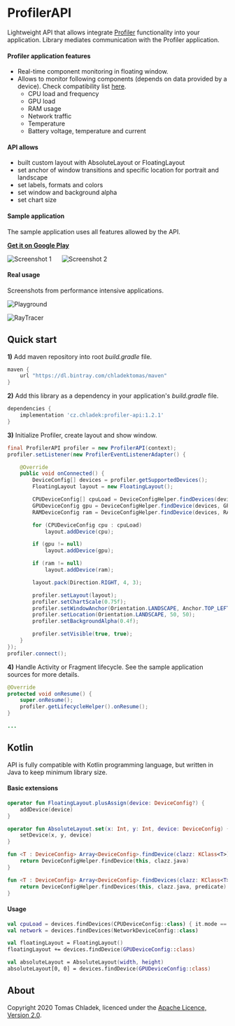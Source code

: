 # ProfilerAPI
Lightweight API that allows integrate [Profiler](https://play.google.com/store/apps/details?id=cz.chladek.profiler) functionality into your application. Library mediates communication with the Profiler application.

#### Profiler application features
* Real-time component monitoring in floating window.
* Allows to monitor following components (depends on data provided by a device). Check compatibility list [here](https://profiler.chladektomas.eu/app/devices).
    * CPU load and frequency
    * GPU load
    * RAM usage
    * Network traffic
    * Temperature
    * Battery voltage, temperature and current

#### API allows
* built custom layout with AbsoluteLayout or FloatingLayout
* set anchor of window transitions and specific location for portrait and landscape
* set labels, formats and colors
* set window and background alpha
* set chart size

#### Sample application
The sample application uses all features allowed by the API.

**[Get it on Google Play](https://play.google.com/store/apps/details?id=cz.chladek.profiler.api.example "Google Play")**

![Screenshot 1](art/sample1.png) &nbsp;&nbsp;&nbsp;&nbsp; ![Screenshot 2](art/sample2.png)

#### Real usage
Screenshots from performance intensive applications.

![Playground](art/playground.jpg)

![RayTracer](art/raytracer.jpg)

## Quick start

**1)** Add maven repository into root *build.gradle* file.

```gradle
maven {
    url "https://dl.bintray.com/chladektomas/maven"
}
```

**2)** Add this library as a dependency in your application's *build.gradle* file.

```gradle
dependencies {
    implementation 'cz.chladek:profiler-api:1.2.1'
}
```

**3)** Initialize Profiler, create layout and show window.

```java
final ProfilerAPI profiler = new ProfilerAPI(context);
profiler.setListener(new ProfilerEventListenerAdapter() {

    @Override
    public void onConnected() {
        DeviceConfig[] devices = profiler.getSupportedDevices();
        FloatingLayout layout = new FloatingLayout();

        CPUDeviceConfig[] cpuLoad = DeviceConfigHelper.findDevices(devices, CPUDeviceConfig.class, device -> device.getMode() == Mode.LOAD);
        GPUDeviceConfig gpu = DeviceConfigHelper.findDevice(devices, GPUDeviceConfig.class);
        RAMDeviceConfig ram = DeviceConfigHelper.findDevice(devices, RAMDeviceConfig.class);

        for (CPUDeviceConfig cpu : cpuLoad)
            layout.addDevice(cpu);

        if (gpu != null)
            layout.addDevice(gpu);

        if (ram != null)
            layout.addDevice(ram);

        layout.pack(Direction.RIGHT, 4, 3);

        profiler.setLayout(layout);
        profiler.setChartScale(0.75f);
        profiler.setWindowAnchor(Orientation.LANDSCAPE, Anchor.TOP_LEFT);
        profiler.setLocation(Orientation.LANDSCAPE, 50, 50);
        profiler.setBackgroundAlpha(0.4f);

        profiler.setVisible(true, true);
    }
});
profiler.connect();
```

**4)** Handle Activity or Fragment lifecycle. See the sample application sources for more details.

```java
@Override
protected void onResume() {
    super.onResume();
    profiler.getLifecycleHelper().onResume();
}

...
```

## Kotlin
API is fully compatible with Kotlin programming language, but written in Java to keep minimum library size.

#### Basic extensions
```kotlin
operator fun FloatingLayout.plusAssign(device: DeviceConfig?) {
    addDevice(device)
}

operator fun AbsoluteLayout.set(x: Int, y: Int, device: DeviceConfig) {
	setDevice(x, y, device)
}

fun <T : DeviceConfig> Array<DeviceConfig>.findDevice(clazz: KClass<T>): T? {
    return DeviceConfigHelper.findDevice(this, clazz.java)
}

fun <T : DeviceConfig> Array<DeviceConfig>.findDevices(clazz: KClass<T>, predicate: ((T) -> Boolean)? = null): Array<T> {
    return DeviceConfigHelper.findDevices(this, clazz.java, predicate)
}
```

#### Usage
```kotlin
val cpuLoad = devices.findDevices(CPUDeviceConfig::class) { it.mode == CPUDeviceConfig.Mode.LOAD }
val network = devices.findDevices(NetworkDeviceConfig::class)

val floatingLayout = FloatingLayout()
floatingLayout += devices.findDevice(GPUDeviceConfig::class)

val absoluteLayout = AbsoluteLayout(width, height)
absoluteLayout[0, 0] = devices.findDevice(GPUDeviceConfig::class)
```

## About
Copyright 2020 Tomas Chladek, licenced under the [Apache Licence, Version 2.0](LICENCE.txt).